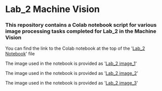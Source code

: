 # Lab_2 Machine Vision

### This repository contains a Colab notebook script for various image processing tasks completed for Lab_2 in the Machine Vision

You can find the link to the Colab notebook at the top of the '[Lab_2 Notebook](./Lab2.ipynb)' file

The image used in the notebook is provided as '[Lab_2 image_1](./ahmed.png)'

The image used in the notebook is provided as '[Lab_2 image_2](./clear_image.jpeg)'

The image used in the notebook is provided as '[Lab_2 image_3](./distributed_image.jpeg)'
